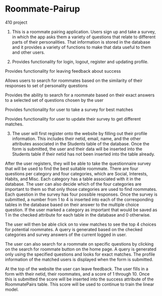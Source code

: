 # Roommate-Pairup
410 project

1. This is a roommate pairing application. 
Users sign up and take a survey, in which the app asks them a 
variety of questions that relate to different parts of their personalities. 
That information is stored in the database and it provides a variety of functions to make that data useful to them and other users.

2. Provides functionality for login, logout, register and updating profile.

Provides functionality for leaving feedback about success

Allows users to search for roommates based on the similarity of their responses to set of personality questions

Provides the ability to search for a roommate based on their exact answers to a selected set of questions chosen by the user

Provides functionality for user to take a survey for best matches

Provides functionality for user to update their survey to get different matches.

3. The user will first register onto the website by filling out their profile information. This includes their netid, email, name, and the other attributes associated in the Students table of the database. Once the form is submitted, the user and their data  will be inserted into the Students table if their netid has not been inserted into the table already.

After the user registers, they will be able to take the questionnaire survey that will be used to find the best suitable roommate. There are four questions per category and four categories, which are Social, Interests, Habits, and Misc. Each category has a table associated with it in the database. The user can also decide which of the four categories are important to them so that only those categories are used to find roommates. Each question in the survey has four possible responses. Once the survey is submitted, a number from 1 to 4 is inserted into each of the corresponding tables in the database based on their answer to the multiple choice question. If the user marked a category as important that would be saved as 1 in the checked attribute for each table in the database and 0 otherwise.

The user will then be able click on to view matches to see the top 4 choices for potential roommates. A query is generated based on the checked categories and survey answers of the current logged in user.

The user can also search for a roommate on specific questions by clicking on the search for roommate button on the home page. A query is generated only using the specified questions and looks for exact matches. The profile information of the matched users is displayed when the form is submitted.

At the top of the website the user can leave feedback. The user fills in a form with their netid, their roommates, and a score of 1 through 10. Once this is submitted the score will be inserted into the success attribute of the RoommatePairs table. This score will be used to continue to train the linear model.
